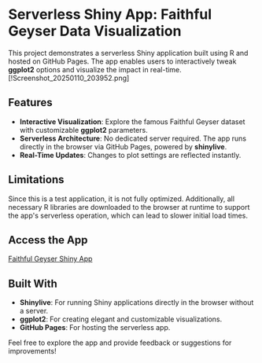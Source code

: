 # Serverless Shiny App: Faithful Geyser Data Visualization  

This project demonstrates a serverless Shiny application built using R and hosted on GitHub Pages. The app enables users to interactively tweak **ggplot2** options and visualize the impact in real-time.  
[!Screenshot_20250110_203952.png]

## Features  
- **Interactive Visualization**: Explore the famous Faithful Geyser dataset with customizable **ggplot2** parameters.  
- **Serverless Architecture**: No dedicated server required. The app runs directly in the browser via GitHub Pages, powered by **shinylive**.  
- **Real-Time Updates**: Changes to plot settings are reflected instantly.  

## Limitations  
Since this is a test application, it is not fully optimized. Additionally, all necessary R libraries are downloaded to the browser at runtime to support the app's serverless operation, which can lead to slower initial load times.   

## Access the App  
[Faithful Geyser Shiny App](https://rokibmondol.github.io/faithful_app/)  

## Built With  
- **Shinylive**: For running Shiny applications directly in the browser without a server.  
- **ggplot2**: For creating elegant and customizable visualizations.  
- **GitHub Pages**: For hosting the serverless app.  

Feel free to explore the app and provide feedback or suggestions for improvements!  
